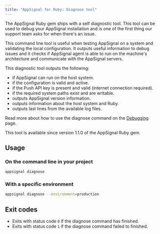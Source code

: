 ```yaml
---
title: "AppSignal for Ruby: Diagnose tool"
---
```


The AppSignal Ruby gem ships with a self diagnostic tool. This tool can be used
to debug your AppSignal installation and is one of the first thing our support
team asks for when there's an issue.

This command line tool is useful when testing AppSignal on a system and
validating the local configuration. It outputs useful information to debug
issues and it checks if AppSignal agent is able to run on the machine's
architecture and communicate with the AppSignal servers.

This diagnostic tool outputs the following:

- if AppSignal can run on the host system.
- if the configuration is valid and active.
- if the Push API key is present and valid (internet connection required).
- if the required system paths exist and are writable.
- outputs AppSignal version information.
- outputs information about the host system and Ruby.
- outputs last lines from the available log files.

Read more about how to use the diagnose command on the
[Debugging][debugging] page.

This tool is available since version 1.1.0 of the AppSignal Ruby gem.

## Usage

### On the command line in your project

```bash
appsignal diagnose
```

### With a specific environment

```bash
appsignal diagnose --environment=production
```

## Exit codes

- Exits with status code `0` if the diagnose command has finished.
- Exits with status code `1` if the diagnose command failed to finished.

[debugging]: /support/debugging.html
